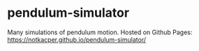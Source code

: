 # pendulum-simulator
Many simulations of pendulum motion.
Hosted on Github Pages: https://notkacper.github.io/pendulum-simulator/
